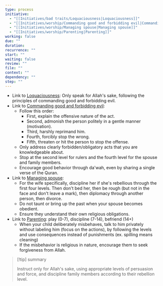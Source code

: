 ```yaml
---
type: process
initiative:
  - "[[Initiatives/bad traits/Loquaciousness|Loquaciousness]]"
  - "[[Initiatives/worship/Commanding good and forbidding evil|Commanding good and forbidding evil]]"
  - "[[Initiatives/worship/Managing spouse|Managing spouse]]"
  - "[[Initiatives/worship/Parenting|Parenting]]"
working: false
due: ""
duration: 
recurrence: ""
start: ""
waiting: false
review: ""
file: ""
context: ""
dependency: ""
step: ""
---
```


* Link to [Loquaciousness](Initiatives/bad%20traits/Loquaciousness.md): Only speak for Allah's sake, following the principles of commanding good and forbidding evil.
* Link to [Commanding good and forbidding evil](Initiatives/worship/Commanding%20good%20and%20forbidding%20evil.md):
	* Follow this order:
		* First, explain the offensive nature of the act.
		* Second, admonish the person politely in a gentle manner (motivation).
		* Third, harshly reprimand him.
		* Fourth, forcibly stop the wrong.
		* Fifth, threaten or hit the person to stop the offense.
	* Only address clearly forbidden/obligatory acts that you are knowledgeable about.
	* Stop at the second level for rulers and the fourth level for the spouse and family members.
	* Encourage good behavior through da'wah, even by sharing a single verse of the Quran.
* Link to [Managing spouse](Initiatives/worship/Managing%20spouse.md):
	* For the wife specifically, discipline her if she's rebellious through the first four levels. Then don't bed her, then be rough (but not in the face and don't leave a mark), then diplomacy through another person, then divorce.
	* Do not taunt or bring up the past when your spouse becomes obedient.
	* Ensure they understand their own religious obligations.
* Link to [Parenting](Initiatives/worship/Parenting.md): play (0-7), discipline (7-14), befriend (14+)
	* When your child deliberately misbehaves, talk to him privately without labeling him (focus on the actions), by following the levels and use consequences instead of punishments (ex. spilling means cleaning)
	* If the misbehavior is religious in nature, encourage them to seek forgiveness from Allah.

> [!tip] summary
> 
> 
> Instruct only for Allah's sake, using appropriate levels of persuasion and force, and discipline family members according to their rebellion level.
> 


 
